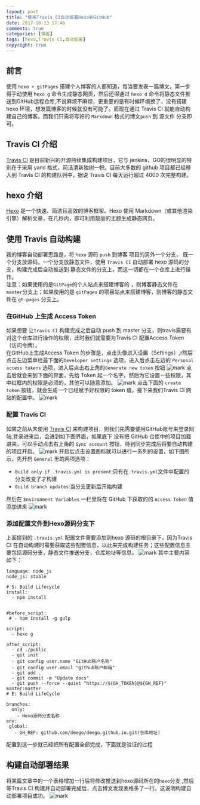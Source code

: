 ```yaml
---
layout: post
title: "使用Travis CI自动部署Hexo到GitHub"
date: 2017-10-13 17:46
comments: true
categories: [博客]
tags: [hexo,Travis CI,自动部署]
copyright: true
---
```

## 前言
使用 `hexo + gitPages` 搭建个人博客的人都知道，每当要发表一篇博文，第一步得手动使用 `hexo g` 命令生成静态网页，然后还得通过 `hexo d` 命令将静态文件推送到GitHub远程仓库,不说麻烦不麻烦，更重要的是有时候环境换了，没有搭建 hexo 环境，想发篇博客的时候就没有可能了。而现在通过 Travis CI 就能自动构建自己的博客。而我们只需将写好的 `Markdown` 格式的博文`push` 到 源文件 分支即可。
## Travis CI 介绍
[Travis CI](https://travis-ci.org/) 是目前新兴的开源持续集成构建项目，它与 jenkins，GO的很明显的特别在于采用 yaml 格式，简洁清新独树一帜。目前大多数的 github 项目都已经移入到 Travis CI 的构建队列中，据说 Travis CI 每天运行超过 4000 次完整构建。
## hexo 介绍
[Hexo](https://hexo.io/) 是一个快速、简洁且高效的博客框架。Hexo 使用 Markdown（或其他渲染引擎）解析文章，在几秒内，即可利用靓丽的主题生成静态网页。
## 使用 Travis 自动构建
我的博客自动部署思路是，将  `hexo` 源码 `push` 到博客 项目的另外一个分支，
既一个分支放源码，一个分支放静态文件，使用 `Travis CI` 自动部署 hexo 源码的分支，构建完成后自动推送到 静态文件的分支上，而这一切都在一个仓库上进行操作。<br>
注意：如果使用的是`GitPage`的个人站点来搭建博客的 ，则博客静态文件在 `master`分支上；如果使用的是 `gitPages` 的项目站点来搭建博客，则博客的静态文件在 `gh-pages` 分支上。
### 在GitHub 上生成 Access Token
如果想要 让`travis CI` 构建完成之后自动 push 到 master 分支，则travis需要有对这个仓库进行操作的权限，此时我们就需要为Travis CI 配置Access Token（访问令牌）。<br>
在GitHub上生成Access Token 的步骤是，点击头像进入设置（Settings）,r然后点击左边菜单栏最下面的`Developer settings` 选项，进入后点击左边的 `Personal access tokens` 选项，进入后点击右上角的`Generate new token` 按钮
![mark](http://ovasw3yf9.bkt.clouddn.com/blog/171014/G0hFA1LkK7.png?imageslim)
点击后就会来到下面的界面，先给 Token 起一个名字，然后为它设置一些权限，其中红框内的权限是必须的，其他可以随意添加。
![mark](http://ovasw3yf9.bkt.clouddn.com/blog/171014/5G22L5hCcK.png?imageslim)
点击下面的 `create token` 按钮，就会生成一个已经赋予好权限的 token 值，接下来我们Travis CI 网站的配置中。
![mark](http://ovasw3yf9.bkt.clouddn.com/blog/171014/fldkB30k3m.png?imageslim)

### 配置 Travis CI
如果之前从未使用 [Travis CI](https://travis-ci.org/) 来构建项目，则我们先需要使用GitHub账号来登录网站,登录进来后，会进到如下图界面，如果底下 没有把 GitHub 仓库中的项目加载进来，可以手动点击右上角的  `Sync account` 按钮，待到同步完成后将要自动构建的项目开启。
![mark](http://ovasw3yf9.bkt.clouddn.com/blog/171014/0IbbdiJh18.png?imageslim)
开启后点击设置图标就可以进行一系列的设置，如下图所示，先开启 `General` 里的两项选项：
- `Build only if .travis.yml is present`:只有在`.travis.yml`文件中配置的分支改变了才构建
- `Build branch updates`:当分支更新后开始构建

然后在  `Environment Variables` 一栏里将在 GitHub 下获取的的 `Access Token` 值添加进来
![mark](http://ovasw3yf9.bkt.clouddn.com/blog/171014/3b875iHdi4.png?imageslim)
### 添加配置文件到Hexo源码分支下
上面提到的 `.travis.yml` 配置文件需要添加到hexo 源码的根目录下，因为Travis CI 在自动构建时需要获取这些配置信息，以此来完成构建任务；这些配置信息主要包括源码分支，静态文件推送分支，仓库地址等信息。
![mark](http://ovasw3yf9.bkt.clouddn.com/blog/171014/CaBF4laGji.png?imageslim)
其中主要内容如下：
```
language: node_js
node_js: stable

# S: Build Lifecycle
install:
  - npm install


#before_script:
 # - npm install -g gulp

script:
  - hexo g

after_script:
  - cd ./public
  - git init
  - git config user.name "GitHub账户名称"
  - git config user.email "github账户邮箱"
  - git add .
  - git commit -m "Update docs"
  - git push --force --quiet "https://${GH_TOKEN}@${GH_REF}" master:master
# E: Build LifeCycle

branches:
  only:
    - Hexo源码分支名称
env:
 global:
   - GH_REF: github.com/dmego/dmego.github.io.git(仓库地址)
```
配置到这一步就已经把所有配置全部完成，下面就是验证的过程

## 构建自动部署结果
将某篇文章中的一个表格增加一行后将修改推送到hexo源码所在的`hexo`分支
,然后等Travis CI 构建并自动部署完成后，点击博文发现表格多了一行。这说明构建自动部署项目成功。
![mark](http://ovasw3yf9.bkt.clouddn.com/blog/171014/hk2hCAma3D.png?imageslim)
